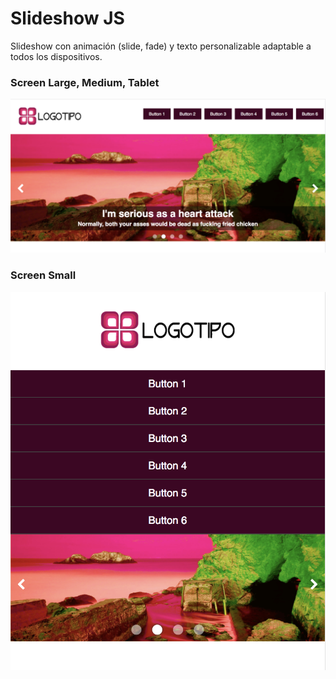 # Slideshow JS
Slideshow con animación (slide, fade) y texto personalizable adaptable a todos los dispositivos.

### Screen Large, Medium, Tablet
<p align="center">
  <img src="https://github.com/micazoyolli/slideshow/blob/master/img/screenshot.png" alt="Slidehow JS"/>
</p>

### Screen Small
![Slideshow JS](https://github.com/micazoyolli/slideshow/blob/master/img/screenshot-sm.png)
